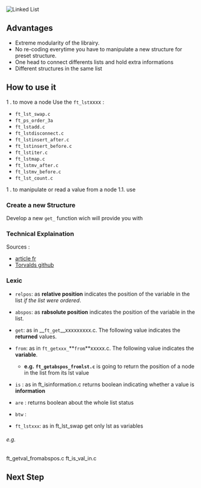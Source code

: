 ![Linked List](http://a.michelizza.free.fr/uploads/TutoOS/list_linux.png)

## Advantages

* Extreme modularity of the librairy.
* No re-coding everytime you have to manipulate a new structure for preset structure.
* One head to connect differents lists and hold extra informations
* Different structures in the same list

## How to use it

1 . to move a node
Use the `ft_lst`xxxx : 
* `ft_lst_swap.c`
* `ft_ps_order_3a` 
 * `ft_lstadd.c` 
* `ft_lstdisconnect.c` 
* `ft_lstinsert_after.c` 
* `ft_lstinsert_before.c` 
* `ft_lstiter.c` 
* `ft_lstmap.c` 
* `ft_lstmv_after.c` 
* `ft_lstmv_before.c` 
* `ft_lst_count.c`

1 . to manipulate or read a value from a node
1.1. use 




### Create a new Structure

Develop a new `get_` function wich will provide you with 


### Technical Explaination

Sources :
- [article fr](http://a.michelizza.free.fr/pmwiki.php?n=TutoOS.Linkedlist)
- [Torvalds github](https://github.com/torvalds/linux/blob/master/include/linux/list.h)

### Lexic

* `relpos`: as **relative position** indicates the position of the variable in the list *if the list were ordered*.
* `abspos`: as  **rabsolute position** indicates the position of the variable in the list.

* `get`: as in __`ft_get`__xxxxxxxxx.c. The following value indicates the **returned** values.  
* `from`: as in `ft_getxxx_`**`from`**xxxxx.c. The following value indicates the **variable**.
  * **e.g.** __`ft_getabspos_fromlst.c`__  is going to return the position of a node in the list from its lst value
  
* `is` : as in ft_isinformation.c returns boolean indicating whether a value is **information**
* `are` : returns boolean about the whole list status
* `btw` :
* `ft_lstxxx`: as in ft_lst_swap get only lst as variables

###### e.g.
ft_getval_fromabspos.c
ft_is_val_in.c


## Next Step
